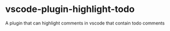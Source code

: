 # vscode-plugin-highlight-todo
A plugin that can highlight comments in vscode that contain todo comments
